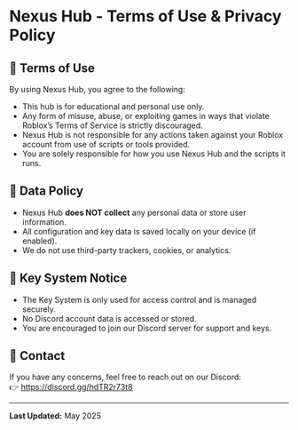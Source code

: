# Nexus Hub - Terms of Use & Privacy Policy

## 🚨 Terms of Use
By using Nexus Hub, you agree to the following:
- This hub is for educational and personal use only.
- Any form of misuse, abuse, or exploiting games in ways that violate Roblox’s Terms of Service is strictly discouraged.
- Nexus Hub is not responsible for any actions taken against your Roblox account from use of scripts or tools provided.
- You are solely responsible for how you use Nexus Hub and the scripts it runs.

## 🔐 Data Policy
- Nexus Hub **does NOT collect** any personal data or store user information.
- All configuration and key data is saved locally on your device (if enabled).
- We do not use third-party trackers, cookies, or analytics.

## 📜 Key System Notice
- The Key System is only used for access control and is managed securely.
- No Discord account data is accessed or stored.
- You are encouraged to join our Discord server for support and keys.

## 💬 Contact
If you have any concerns, feel free to reach out on our Discord:  
👉 https://discord.gg/hdTR2r73t8

---

**Last Updated:** May 2025
